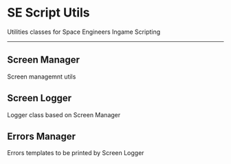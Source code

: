 # SE Script Utils

Utilities classes for Space Engineers Ingame Scripting

---

## Screen Manager

Screen managemnt utils

## Screen Logger
Logger class based on Screen Manager

## Errors Manager

Errors templates to be printed by Screen Logger